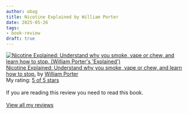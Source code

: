 ```yaml
---
author: obag
title: Nicotine Explained by William Porter
date: 2025-05-26
tags:
- book-review
draft: true
---
```


<a href="https://www.goodreads.com/book/show/45784522-nicotine-explained" style="float: left; padding-right: 20px"><img border="0" alt="Nicotine Explained: Understand why you smoke, vape or chew, and learn how to stop. (William Porter's 'Explained')" src="https://i.gr-assets.com/images/S/compressed.photo.goodreads.com/books/1557853176l/45784522._SX98_.jpg" /></a><a href="https://www.goodreads.com/book/show/45784522-nicotine-explained">Nicotine Explained: Understand why you smoke, vape or chew, and learn how to stop.</a> by <a href="https://www.goodreads.com/author/show/75350.William_Porter">William Porter</a><br/>
My rating: <a href="https://www.goodreads.com/review/show/7600372025">5 of 5 stars</a><br /><br />
If you are reading this review you need to read this book. 
<br/><br/>
<a href="https://www.goodreads.com/review/list/189775425-obag">View all my reviews</a>

